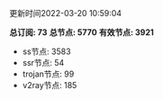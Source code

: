 更新时间2022-03-20 10:59:04

**总订阅: 73**
**总节点: 5770**
**有效节点: 3921**
- ss节点: 3583
- ssr节点: 54
- trojan节点: 99
- v2ray节点: 185
